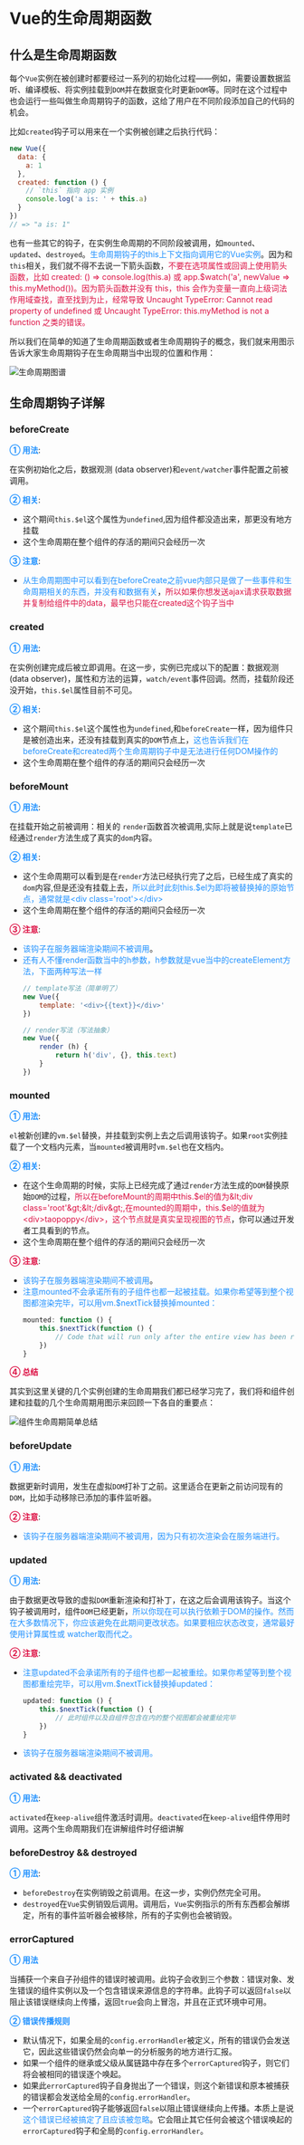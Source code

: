 # Vue的生命周期函数

## 什么是生命周期函数
每个`Vue`实例在被创建时都要经过一系列的初始化过程——例如，需要设置数据监听、编译模板、将实例挂载到`DOM`并在数据变化时更新`DOM`等。同时在这个过程中也会运行一些叫做生命周期钩子的函数，这给了用户在不同阶段添加自己的代码的机会。

比如`created`钩子可以用来在一个实例被创建之后执行代码：
```javascript
new Vue({
  data: {
    a: 1
  },
  created: function () {
    // `this` 指向 app 实例
    console.log('a is: ' + this.a)
  }
})
// => "a is: 1"
```
也有一些其它的钩子，在实例生命周期的不同阶段被调用，如`mounted`、`updated`、`destroyed`。<font color=#1E90FF>生命周期钩子的this上下文指向调用它的Vue实例</font>。因为和`this`相关，我们就不得不去说一下箭头函数，<font color=#DD1144>不要在选项属性或回调上使用箭头函数，比如 created: () => console.log(this.a) 或 app.$watch('a', newValue => this.myMethod())。因为箭头函数并没有 this，this 会作为变量一直向上级词法作用域查找，直至找到为止，经常导致 Uncaught TypeError: Cannot read property of undefined 或 Uncaught TypeError: this.myMethod is not a function 之类的错误。</font>

所以我们在简单的知道了生命周期函数或者生命周期钩子的概念，我们就来用图示告诉大家生命周期钩子在生命周期当中出现的位置和作用：

<img :src="$withBase('/vuessr_vue_lifecycle.png')" alt="生命周期图谱">

## 生命周期钩子详解

### beforeCreate
<font color=#1E90FF>**① 用法**</font>:

在实例初始化之后，数据观测 (data observer)和`event/watcher`事件配置之前被调用。

<font color=#1E90FF>**② 相关**</font>:

+ 这个期间`this.$el`这个属性为`undefined`,因为组件都没造出来，那更没有地方挂载
+ 这个生命周期在整个组件的存活的期间只会经历一次

<font color=#1E90FF>**③ 注意**</font>:

+ <font color=#1E90FF>从生命周期图中可以看到在beforeCreate之前vue内部只是做了一些事件和生命周期相关的东西，并没有和数据有关</font>，<font color=#DD1144>所以如果你想发送ajax请求获取数据并复制给组件中的data，最早也只能在created这个钩子当中</font>

### created
<font color=#1E90FF>**① 用法**</font>:

在实例创建完成后被立即调用。在这一步，实例已完成以下的配置：数据观测 (data observer)，属性和方法的运算，`watch/event`事件回调。然而，挂载阶段还没开始，`this.$el`属性目前不可见。

<font color=#1E90FF>**② 相关**</font>:

+ 这个期间`this.$el`这个属性也为`undefined`,和`beforeCreate`一样，因为组件只是被创造出来，还没有挂载到真实的`DOM`节点上，<font color=#1E90FF>这也告诉我们在beforeCreate和created两个生命周期钩子中是无法进行任何DOM操作的</font>
+ 这个生命周期在整个组件的存活的期间只会经历一次

### beforeMount
<font color=#1E90FF>**① 用法**</font>:

在挂载开始之前被调用：相关的 `render`函数首次被调用,实际上就是说`template`已经通过`render`方法生成了真实的`dom`内容。

<font color=#1E90FF>**② 相关**</font>:

+ 这个生命周期可以看到是在`render`方法已经执行完了之后，已经生成了真实的`dom`内容,但是还没有挂载上去，<font color=#1E90FF>所以此时此刻this.$el为即将被替换掉的原始节点，通常就是&lt;div class='root'&gt;&lt;/div&gt;</font>
+ 这个生命周期在整个组件的存活的期间只会经历一次

<font color=#DD1144>**③ 注意**</font>:

+ <font color=#1E90FF>该钩子在服务器端渲染期间不被调用</font>。
+ <font color=#1E90FF>还有人不懂render函数当中的h参数，h参数就是vue当中的createElement方法，下面两种写法一样</font>
	```javascript
	// template写法（简单明了）
	new Vue({
		template: '<div>{{text}}</div>'
	})

	// render写法（写法抽象）
	new Vue({
		render (h) {
			return h('div', {}, this.text)
		}
	})
	```


### mounted
<font color=#1E90FF>**① 用法**</font>:

`el`被新创建的`vm.$el`替换，并挂载到实例上去之后调用该钩子。如果`root`实例挂载了一个文档内元素，当`mounted`被调用时`vm.$el`也在文档内。

<font color=#1E90FF>**② 相关**</font>:

+ 在这个生命周期的时候，实际上已经完成了通过`render`方法生成的`DOM`替换原始`DOM`的过程，<font color=#DD1144>所以在beforeMount的周期中this.$el的值为&lt;div class='root'&gt;&lt;/div&gt;,在mounted的周期中，this.$el的值就为&lt;div&gt;taopoppy&lt;/div&gt;，这个节点就是真实呈现视图的节点</font>，你可以通过开发者工具看到的节点。
+ 这个生命周期在整个组件的存活的期间只会经历一次

<font color=#DD1144>**③ 注意**</font>:

+ <font color=#1E90FF>该钩子在服务器端渲染期间不被调用</font>。
+ <font color=#1E90FF>注意mounted不会承诺所有的子组件也都一起被挂载。如果你希望等到整个视图都渲染完毕，可以用vm.$nextTick替换掉mounted：</font>
	```javascript
	mounted: function () {
		this.$nextTick(function () {
			// Code that will run only after the entire view has been rendered
		})
	}
	```

<font color=#DD1144>**④ 总结**</font>

其实到这里关键的几个实例创建的生命周期我们都已经学习完了，我们将和组件创建和挂载的几个生命周期用图示来回顾一下各自的重要点：

<img :src="$withBase('/vuessr_vue_lifecycle_short.png')" alt="组件生命周期简单总结">



### beforeUpdate
<font color=#1E90FF>**① 用法**</font>:  

数据更新时调用，发生在虚拟`DOM`打补丁之前。这里适合在更新之前访问现有的`DOM`，比如手动移除已添加的事件监听器。

<font color=#DD1144>**② 注意**</font>:

+ <font color=#1E90FF>该钩子在服务器端渲染期间不被调用，因为只有初次渲染会在服务端进行。</font> 

### updated
<font color=#1E90FF>**① 用法**</font>:

由于数据更改导致的虚拟`DOM`重新渲染和打补丁，在这之后会调用该钩子。当这个钩子被调用时，组件`DOM`已经更新，<font color=#1E90FF>所以你现在可以执行依赖于DOM的操作。然而在大多数情况下，你应该避免在此期间更改状态。如果要相应状态改变，通常最好使用计算属性或 watcher取而代之。</font>

<font color=#DD1144>**② 注意**</font>:

+ <font color=#1E90FF>注意updated不会承诺所有的子组件也都一起被重绘。如果你希望等到整个视图都重绘完毕，可以用vm.$nextTick替换掉updated：</font>
	```javascript
	updated: function () {
		this.$nextTick(function () {
			// 此时组件以及自组件包含在内的整个视图都会被重绘完毕
		})
	}
	```
+ <font color=#1E90FF>该钩子在服务器端渲染期间不被调用。</font>

### activated && deactivated
<font color=#1E90FF>**① 用法**</font>:

`activated`在`keep-alive`组件激活时调用。`deactivated`在`keep-alive`组件停用时调用。这两个生命周期我们在讲解组件时仔细讲解

### beforeDestroy && destroyed
<font color=#1E90FF>**① 用法**</font>:

+ `beforeDestroy`在实例销毁之前调用。在这一步，实例仍然完全可用。
+ `destroyed`在`Vue`实例销毁后调用。调用后，`Vue`实例指示的所有东西都会解绑定，所有的事件监听器会被移除，所有的子实例也会被销毁。

### errorCaptured
<font color=#1E90FF>**① 用法**</font>

当捕获一个来自子孙组件的错误时被调用。此钩子会收到三个参数：错误对象、发生错误的组件实例以及一个包含错误来源信息的字符串。此钩子可以返回`false`以阻止该错误继续向上传播，返回`true`会向上冒泡，并且在正式环境中可用。

<font color=#1E90FF>**② 错误传播规则**</font>

+ 默认情况下，如果全局的`config.errorHandler`被定义，所有的错误仍会发送它，因此这些错误仍然会向单一的分析服务的地方进行汇报。
+ 如果一个组件的继承或父级从属链路中存在多个`errorCaptured`钩子，则它们将会被相同的错误逐个唤起。
+ 如果此`errorCaptured`钩子自身抛出了一个错误，则这个新错误和原本被捕获的错误都会发送给全局的`config.errorHandler`。
+ 一个`errorCaptured`钩子能够返回`false`以阻止错误继续向上传播。本质上是说<font color=#1E90FF>这个错误已经被搞定了且应该被忽略</font>。它会阻止其它任何会被这个错误唤起的`errorCaptured`钩子和全局的`config.errorHandler`。